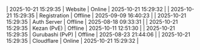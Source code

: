 | 2025-10-21 15:29:35 | Website | Online | 2025-10-21 15:29:32 |
| 2025-10-21 15:29:35 | Registration | Offline | 2025-09-09 16:40:23 |
| 2025-10-21 15:29:35 | Auth Server | Offline | 2025-08-18 09:33:31 |
| 2025-10-21 15:29:35 | Kezan (PvE) | Offline | 2025-10-11 12:51:30 |
| 2025-10-21 15:29:35 | Gurubashi (PvP) | Offline | 2025-08-23 21:44:06 |
| 2025-10-21 15:29:35 | Cloudflare | Online | 2025-10-21 15:29:32 |
